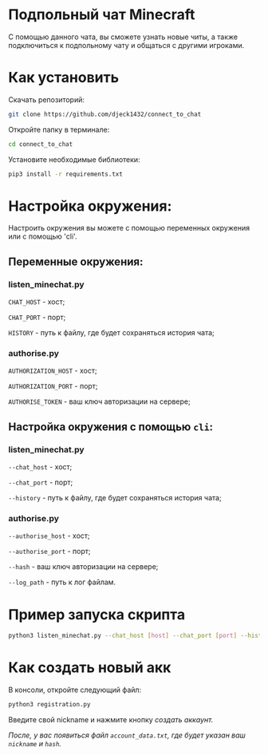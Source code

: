 # Подпольный чат Minecraft

С помощью данного чата, вы сможете узнать новые читы, а также подключиться к подпольному чату и общаться с другими игроками.

# Как установить

Скачать репозиторий:
```bash
git clone https://github.com/djeck1432/connect_to_chat
```
Откройте папку в терминале:
```bash
cd connect_to_chat
```
Установите необходимые библиотеки:
```bash
pip3 install -r requirements.txt
```

# Настройка окружения:
Настроить окружения вы можете с помощью переменных окружения или с помощью 'cli'.

## Переменные окружения:

### listen_minechat.py

`CHAT_HOST` - хост;

`CHAT_PORT` - порт;

`HISTORY` - путь к файлу, где будет сохраняться история чата;

### authorise.py

`AUTHORIZATION_HOST` - хост;

`AUTHORIZATION_PORT` - порт;

`AUTHORISE_TOKEN` - ваш ключ авторизации на сервере;

## Настройка окружения с помощью `cli`:

### listen_minechat.py

`--chat_host` - хост;

`--chat_port` - порт;

`--history` - путь к файлу, где будет сохраняться история чата;

### authorise.py

`--authorise_host` - хост;

`--authorise_port` - порт;

`--hash` - ваш ключ авторизации на сервере;

`--log_path` - путь к лог файлам.

# Пример запуска скрипта
```bash
python3 listen_minechat.py --chat_host [host] --chat_port [port] --history [path to file] --log_path [name].logs
``` 
 
# Как создать новый акк

В консоли, откройте следующий файл: 
```bash 
python3 registration.py
```
Введите свой nickname  и нажмите кнопку <i>создать аккаунт<i>.

После, у вас появиться файл `account_data.txt`, где будет указан ваш `nickname` и `hash`.




